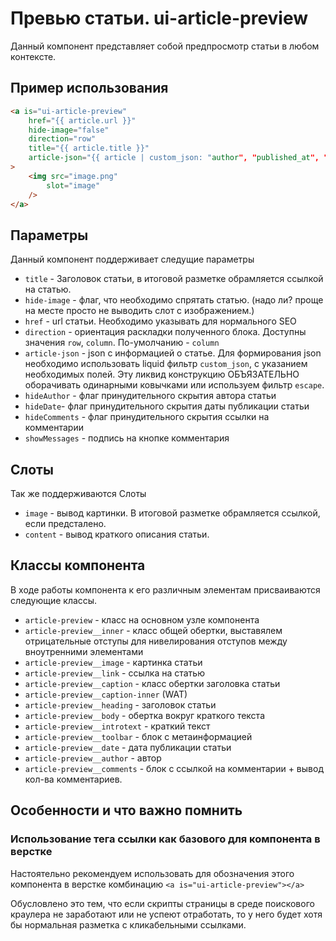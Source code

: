 # Превью статьи. ui-article-preview

Данный компонент представляет собой предпросмотр статьи в любом контексте.

## Пример использования

````html
<a is="ui-article-preview"
	href="{{ article.url }}"
	hide-image="false"
	direction="row"
	title="{{ article.title }}"
	article-json="{{ article | custom_json: "author", "published_at", "comments_count" | escape}}"
>
	<img src="image.png"
		slot="image"
	/>
</a>
````

## Параметры

Данный компонент поддерживает следущие параметры

* `title` - Заголовок статьи, в итоговой разметке обрамляется ссылкой на статью.
* `hide-image` - флаг, что необходимо спрятать статью. (надо ли? проще на месте просто не выводить слот с изображением.)
* `href` - url статьи. Необходимо указывать для нормального SEO
* `direction` - ориентация раскладки полученного блока. Доступны значения `row`, `column`. По-умолчанию - `column`
* `article-json` - json с информацией о статье. Для формирования json необходимо использовать liquid фильтр `custom_json`, с указанием необходимых полей. Эту ликвид конструкцию ОБЪЯЗАТЕЛЬНО оборачивать одинарными ковычками или используем фильтр `escape`.
* `hideAuthor` - флаг принудительного скрытия автора статьи
* `hideDate`- флаг принудительного скрытия даты публикации статьи
* `hideComments` - флаг принудительного скрытия ссылки на комментарии
* `showMessages` - подпись на кнопке комментария

## Слоты

Так же поддерживаются Слоты

* `image` - вывод картинки. В итоговой разметке обрамляется ссылкой, если предсталено.
* `content` - вывод краткого описания статьи.

## Классы компонента

В ходе работы компонента к его различным элементам присваиваются следующие классы.

* `article-preview` - класс на основном узле компонента
* `article-preview__inner` - класс общей обертки, выставялем отрицательные отступы для нивелирования отступов между вноутренними элементами
* `article-preview__image` - картинка статьи
* `article-preview__link` - ссылка на статью
* `article-preview__caption` - класс обертки заголовка статьи
* `article-preview__caption-inner` (WAT)
* `article-preview__heading` - заголовок статьи
* `article-preview__body` - обертка вокруг краткого текста
* `article-preview__introtext` - краткий текст
* `article-preview__toolbar` - блок с метаинформацией
* `article-preview__date` - дата публикации статьи
* `article-preview__author` - автор
* `article-preview__comments` - блок с ссылкой на комментарии + вывод кол-ва комментариев.

## Особенности и что важно помнить

### Использование тега ссылки как базового для компонента в верстке

Настоятельно рекомендуем использовать для обозначения этого компонента в верстке комбинацию
`<a is="ui-article-preview"></a>`

Обусловлено это тем, что если скрипты страницы в среде поискового краулера не заработают или не успеют отработать, то у него будет хотя бы нормальная разметка с кликабельными ссылками.
